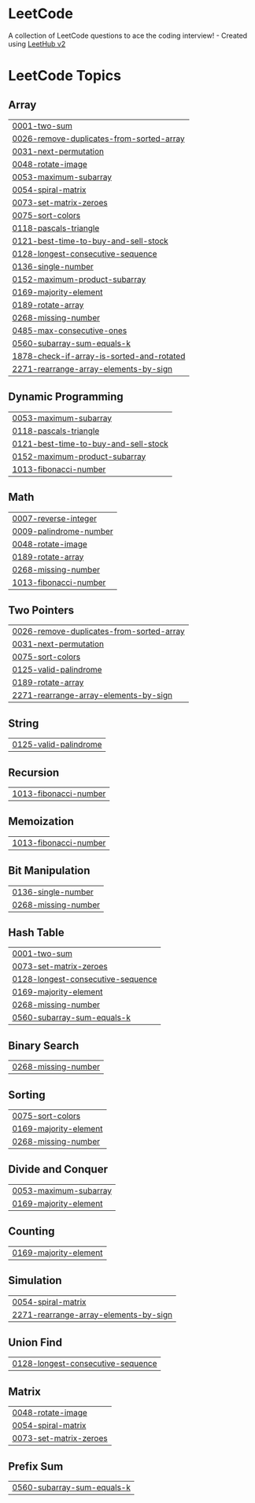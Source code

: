 # LeetCode
A collection of LeetCode questions to ace the coding interview! - Created using [LeetHub v2](https://github.com/arunbhardwaj/LeetHub-2.0)

<!---LeetCode Topics Start-->
# LeetCode Topics
## Array
|  |
| ------- |
| [0001-two-sum](https://github.com/Deepanshu954/LeetCode/tree/master/0001-two-sum) |
| [0026-remove-duplicates-from-sorted-array](https://github.com/Deepanshu954/LeetCode/tree/master/0026-remove-duplicates-from-sorted-array) |
| [0031-next-permutation](https://github.com/Deepanshu954/LeetCode/tree/master/0031-next-permutation) |
| [0048-rotate-image](https://github.com/Deepanshu954/LeetCode/tree/master/0048-rotate-image) |
| [0053-maximum-subarray](https://github.com/Deepanshu954/LeetCode/tree/master/0053-maximum-subarray) |
| [0054-spiral-matrix](https://github.com/Deepanshu954/LeetCode/tree/master/0054-spiral-matrix) |
| [0073-set-matrix-zeroes](https://github.com/Deepanshu954/LeetCode/tree/master/0073-set-matrix-zeroes) |
| [0075-sort-colors](https://github.com/Deepanshu954/LeetCode/tree/master/0075-sort-colors) |
| [0118-pascals-triangle](https://github.com/Deepanshu954/LeetCode/tree/master/0118-pascals-triangle) |
| [0121-best-time-to-buy-and-sell-stock](https://github.com/Deepanshu954/LeetCode/tree/master/0121-best-time-to-buy-and-sell-stock) |
| [0128-longest-consecutive-sequence](https://github.com/Deepanshu954/LeetCode/tree/master/0128-longest-consecutive-sequence) |
| [0136-single-number](https://github.com/Deepanshu954/LeetCode/tree/master/0136-single-number) |
| [0152-maximum-product-subarray](https://github.com/Deepanshu954/LeetCode/tree/master/0152-maximum-product-subarray) |
| [0169-majority-element](https://github.com/Deepanshu954/LeetCode/tree/master/0169-majority-element) |
| [0189-rotate-array](https://github.com/Deepanshu954/LeetCode/tree/master/0189-rotate-array) |
| [0268-missing-number](https://github.com/Deepanshu954/LeetCode/tree/master/0268-missing-number) |
| [0485-max-consecutive-ones](https://github.com/Deepanshu954/LeetCode/tree/master/0485-max-consecutive-ones) |
| [0560-subarray-sum-equals-k](https://github.com/Deepanshu954/LeetCode/tree/master/0560-subarray-sum-equals-k) |
| [1878-check-if-array-is-sorted-and-rotated](https://github.com/Deepanshu954/LeetCode/tree/master/1878-check-if-array-is-sorted-and-rotated) |
| [2271-rearrange-array-elements-by-sign](https://github.com/Deepanshu954/LeetCode/tree/master/2271-rearrange-array-elements-by-sign) |
## Dynamic Programming
|  |
| ------- |
| [0053-maximum-subarray](https://github.com/Deepanshu954/LeetCode/tree/master/0053-maximum-subarray) |
| [0118-pascals-triangle](https://github.com/Deepanshu954/LeetCode/tree/master/0118-pascals-triangle) |
| [0121-best-time-to-buy-and-sell-stock](https://github.com/Deepanshu954/LeetCode/tree/master/0121-best-time-to-buy-and-sell-stock) |
| [0152-maximum-product-subarray](https://github.com/Deepanshu954/LeetCode/tree/master/0152-maximum-product-subarray) |
| [1013-fibonacci-number](https://github.com/Deepanshu954/LeetCode/tree/master/1013-fibonacci-number) |
## Math
|  |
| ------- |
| [0007-reverse-integer](https://github.com/Deepanshu954/LeetCode/tree/master/0007-reverse-integer) |
| [0009-palindrome-number](https://github.com/Deepanshu954/LeetCode/tree/master/0009-palindrome-number) |
| [0048-rotate-image](https://github.com/Deepanshu954/LeetCode/tree/master/0048-rotate-image) |
| [0189-rotate-array](https://github.com/Deepanshu954/LeetCode/tree/master/0189-rotate-array) |
| [0268-missing-number](https://github.com/Deepanshu954/LeetCode/tree/master/0268-missing-number) |
| [1013-fibonacci-number](https://github.com/Deepanshu954/LeetCode/tree/master/1013-fibonacci-number) |
## Two Pointers
|  |
| ------- |
| [0026-remove-duplicates-from-sorted-array](https://github.com/Deepanshu954/LeetCode/tree/master/0026-remove-duplicates-from-sorted-array) |
| [0031-next-permutation](https://github.com/Deepanshu954/LeetCode/tree/master/0031-next-permutation) |
| [0075-sort-colors](https://github.com/Deepanshu954/LeetCode/tree/master/0075-sort-colors) |
| [0125-valid-palindrome](https://github.com/Deepanshu954/LeetCode/tree/master/0125-valid-palindrome) |
| [0189-rotate-array](https://github.com/Deepanshu954/LeetCode/tree/master/0189-rotate-array) |
| [2271-rearrange-array-elements-by-sign](https://github.com/Deepanshu954/LeetCode/tree/master/2271-rearrange-array-elements-by-sign) |
## String
|  |
| ------- |
| [0125-valid-palindrome](https://github.com/Deepanshu954/LeetCode/tree/master/0125-valid-palindrome) |
## Recursion
|  |
| ------- |
| [1013-fibonacci-number](https://github.com/Deepanshu954/LeetCode/tree/master/1013-fibonacci-number) |
## Memoization
|  |
| ------- |
| [1013-fibonacci-number](https://github.com/Deepanshu954/LeetCode/tree/master/1013-fibonacci-number) |
## Bit Manipulation
|  |
| ------- |
| [0136-single-number](https://github.com/Deepanshu954/LeetCode/tree/master/0136-single-number) |
| [0268-missing-number](https://github.com/Deepanshu954/LeetCode/tree/master/0268-missing-number) |
## Hash Table
|  |
| ------- |
| [0001-two-sum](https://github.com/Deepanshu954/LeetCode/tree/master/0001-two-sum) |
| [0073-set-matrix-zeroes](https://github.com/Deepanshu954/LeetCode/tree/master/0073-set-matrix-zeroes) |
| [0128-longest-consecutive-sequence](https://github.com/Deepanshu954/LeetCode/tree/master/0128-longest-consecutive-sequence) |
| [0169-majority-element](https://github.com/Deepanshu954/LeetCode/tree/master/0169-majority-element) |
| [0268-missing-number](https://github.com/Deepanshu954/LeetCode/tree/master/0268-missing-number) |
| [0560-subarray-sum-equals-k](https://github.com/Deepanshu954/LeetCode/tree/master/0560-subarray-sum-equals-k) |
## Binary Search
|  |
| ------- |
| [0268-missing-number](https://github.com/Deepanshu954/LeetCode/tree/master/0268-missing-number) |
## Sorting
|  |
| ------- |
| [0075-sort-colors](https://github.com/Deepanshu954/LeetCode/tree/master/0075-sort-colors) |
| [0169-majority-element](https://github.com/Deepanshu954/LeetCode/tree/master/0169-majority-element) |
| [0268-missing-number](https://github.com/Deepanshu954/LeetCode/tree/master/0268-missing-number) |
## Divide and Conquer
|  |
| ------- |
| [0053-maximum-subarray](https://github.com/Deepanshu954/LeetCode/tree/master/0053-maximum-subarray) |
| [0169-majority-element](https://github.com/Deepanshu954/LeetCode/tree/master/0169-majority-element) |
## Counting
|  |
| ------- |
| [0169-majority-element](https://github.com/Deepanshu954/LeetCode/tree/master/0169-majority-element) |
## Simulation
|  |
| ------- |
| [0054-spiral-matrix](https://github.com/Deepanshu954/LeetCode/tree/master/0054-spiral-matrix) |
| [2271-rearrange-array-elements-by-sign](https://github.com/Deepanshu954/LeetCode/tree/master/2271-rearrange-array-elements-by-sign) |
## Union Find
|  |
| ------- |
| [0128-longest-consecutive-sequence](https://github.com/Deepanshu954/LeetCode/tree/master/0128-longest-consecutive-sequence) |
## Matrix
|  |
| ------- |
| [0048-rotate-image](https://github.com/Deepanshu954/LeetCode/tree/master/0048-rotate-image) |
| [0054-spiral-matrix](https://github.com/Deepanshu954/LeetCode/tree/master/0054-spiral-matrix) |
| [0073-set-matrix-zeroes](https://github.com/Deepanshu954/LeetCode/tree/master/0073-set-matrix-zeroes) |
## Prefix Sum
|  |
| ------- |
| [0560-subarray-sum-equals-k](https://github.com/Deepanshu954/LeetCode/tree/master/0560-subarray-sum-equals-k) |
<!---LeetCode Topics End-->